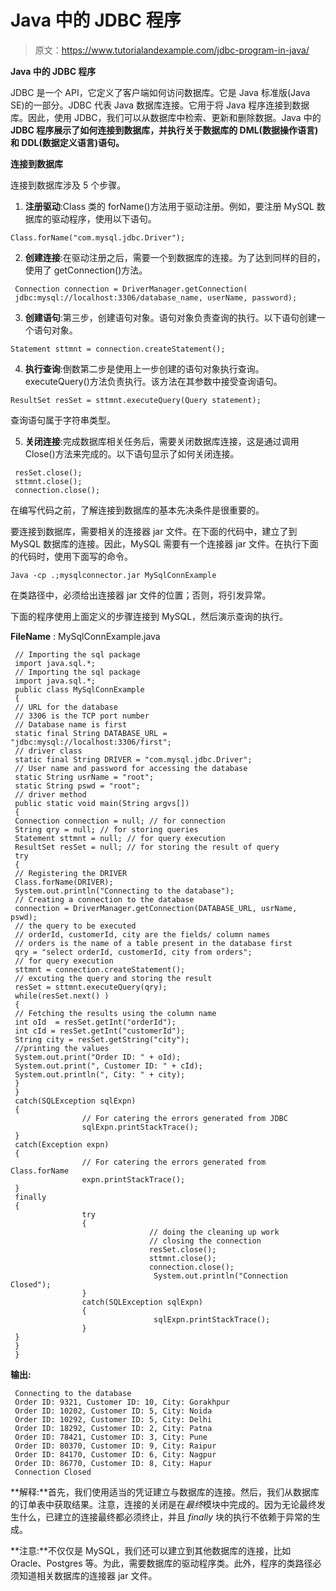 # Java 中的 JDBC 程序

> 原文：<https://www.tutorialandexample.com/jdbc-program-in-java/>

**Java 中的 JDBC 程序**

JDBC 是一个 API，它定义了客户端如何访问数据库。它是 Java 标准版(Java SE)的一部分。JDBC 代表 Java 数据库连接。它用于将 Java 程序连接到数据库。因此，使用 JDBC，我们可以从数据库中检索、更新和删除数据。Java 中的 **JDBC 程序展示了如何连接到数据库，并执行关于数据库的 DML(数据操作语言)和 DDL(数据定义语言)语句。**

**连接到数据库**

连接到数据库涉及 5 个步骤。

1) **注册驱动**:Class 类的 forName()方法用于驱动注册。例如，要注册 MySQL 数据库的驱动程序，使用以下语句。

```
Class.forName("com.mysql.jdbc.Driver"); 
```

2) **创建连接**:在驱动注册之后，需要一个到数据库的连接。为了达到同样的目的，使用了 getConnection()方法。

```
 Connection connection = DriverManager.getConnection(
 jdbc:mysql://localhost:3306/database_name, userName, password);  
```

3) **创建语句**:第三步，创建语句对象。语句对象负责查询的执行。以下语句创建一个语句对象。

```
Statement sttmnt = connection.createStatement(); 
```

4) **执行查询**:倒数第二步是使用上一步创建的语句对象执行查询。executeQuery()方法负责执行。该方法在其参数中接受查询语句。

```
ResultSet resSet = sttmnt.executeQuery(Query statement); 
```

查询语句属于字符串类型。

5) **关闭连接**:完成数据库相关任务后，需要关闭数据库连接，这是通过调用 Close()方法来完成的。以下语句显示了如何关闭连接。

```
 resSet.close();
 sttmnt.close();
 connection.close(); 
```

在编写代码之前，了解连接到数据库的基本先决条件是很重要的。

要连接到数据库，需要相关的连接器 jar 文件。在下面的代码中，建立了到 MySQL 数据库的连接。因此，MySQL 需要有一个连接器 jar 文件。在执行下面的代码时，使用下面写的命令。

```
Java -cp .;mysqlconnector.jar MySqlConnExample
```

在类路径中，必须给出连接器 jar 文件的位置；否则，将引发异常。

下面的程序使用上面定义的步骤连接到 MySQL，然后演示查询的执行。

**FileName** : MySqlConnExample.java

```
 // Importing the sql package
 import java.sql.*;
 // Importing the sql package
 import java.sql.*;
 public class MySqlConnExample
 {
 // URL for the database
 // 3306 is the TCP port number
 // Database name is first
 static final String DATABASE_URL = "jdbc:mysql://localhost:3306/first";
 // driver class
 static final String DRIVER = "com.mysql.jdbc.Driver";
 // User name and password for accessing the database
 static String usrName = "root";
 static String pswd = "root";
 // driver method
 public static void main(String argvs[])
 {
 Connection connection = null; // for connection
 String qry = null; // for storing queries
 Statement sttmnt = null; // for query execution
 ResultSet resSet = null; // for storing the result of query
 try
 {
 // Registering the DRIVER
 Class.forName(DRIVER); 
 System.out.println("Connecting to the database");
 // Creating a connection to the database
 connection = DriverManager.getConnection(DATABASE_URL, usrName, pswd); 
 // the query to be executed
 // orderId, customerId, city are the fields/ column names
 // orders is the name of a table present in the database first
 qry = "select orderId, customerId, city from orders";
 // for query execution
 sttmnt = connection.createStatement(); 
 // excuting the query and storing the result
 resSet = sttmnt.executeQuery(qry); 
 while(resSet.next() ) 
 {
 // Fetching the results using the column name
 int oId  = resSet.getInt("orderId");
 int cId = resSet.getInt("customerId");
 String city = resSet.getString("city");
 //printing the values
 System.out.print("Order ID: " + oId);
 System.out.print(", Customer ID: " + cId);
 System.out.println(", City: " + city);
 }
 }
 catch(SQLException sqlExpn)
 {
                // For catering the errors generated from JDBC
                sqlExpn.printStackTrace();
 }
 catch(Exception expn)
 {
                // For catering the errors generated from Class.forName
                expn.printStackTrace();
 }
 finally
 {
                try
                {
                               // doing the cleaning up work
                               // closing the connection
                               resSet.close();
                               sttmnt.close();
                               connection.close();
                                System.out.println("Connection Closed");
                }
                catch(SQLException sqlExpn)
                {
                                sqlExpn.printStackTrace();
                }
 }
 }
 } 
```

**输出:**

```
 Connecting to the database
 Order ID: 9321, Customer ID: 10, City: Gorakhpur
 Order ID: 10202, Customer ID: 5, City: Noida
 Order ID: 10292, Customer ID: 5, City: Delhi
 Order ID: 18292, Customer ID: 2, City: Patna
 Order ID: 78421, Customer ID: 3, City: Pune
 Order ID: 80370, Customer ID: 9, City: Raipur
 Order ID: 84170, Customer ID: 6, City: Nagpur
 Order ID: 86770, Customer ID: 8, City: Hapur
 Connection Closed 
```

**解释:**首先，我们使用适当的凭证建立与数据库的连接。然后，我们从数据库的订单表中获取结果。注意，连接的关闭是在*最终*模块中完成的。因为无论最终发生什么，已建立的连接最终都必须终止，并且 *finally* 块的执行不依赖于异常的生成。

**注意:**不仅仅是 MySQL，我们还可以建立到其他数据库的连接，比如 Oracle、Postgres 等。为此，需要数据库的驱动程序类。此外，程序的类路径必须知道相关数据库的连接器 jar 文件。